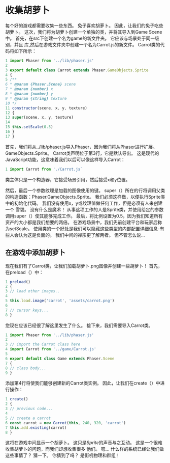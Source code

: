 # 收集胡萝卜

每个好的游戏都需要收集一些东西。 兔子喜欢胡萝卜。 因此，让我们的兔子吃些胡萝卜。
这次，我们将为胡萝卜创建一个单独的类，并将其导入到Game Scene中。
首先，在src下创建一个名为game的新文件夹。 它应该与场景处于同一级别，并且
库,然后在游戏文件夹中创建一个名为Carrot.js的新文件。 Carrot类的代码将如下所示：

```javascript
1 import Phaser from '../lib/phaser.js'
2
3 export default class Carrot extends Phaser.GameObjects.Sprite
4 {
5 /**
6 * @param {Phaser.Scene} scene
7 * @param {number} x
8 * @param {number} y
9 * @param {string} texture
10 */
11 constructor(scene, x, y, texture)
12 {
13 super(scene, x, y, texture)
14
15 this.setScale(0.5)
16 }
17 }
```

首先，我们将从../lib/phaser.js导入Phaser，因为我们将从Phaser进行扩展。 GameObjects.Sprite。
Carrot类声明位于第3行，它是默认导出。
这是现代的JavaScript功能，这意味着我们以后可以像这样导入Carrot：

```javascript
1 import Carrot from './Carrot.js`
```

类主体只是一个构造器，它接受场景引用，然后接受x和y位置。

然后，最后一个参数纹理是加载的图像使用的键。
super（）所在的行将调用父类的构造函数：Phaser.GameObjects.Sprite。 我们必须这样做，以便执行Sprite类中的初始化代码。
我们没有使用x，y或纹理值做任何工作，但是必须有人来创建一个
雪碧。 没有什么是魔术！
从事这项工作的人是Sprite类，并使用给定的参数调用super（）使其能够完成工作。
最后，将比例设置为0.5，因为我们知道所有资产的大小都是我们想要的两倍。 在游戏场景中，我们先前创建平台和玩家后称为setScale。
使用类的一个好处是我们可以隐藏这些类型的内部配置详细信息-有些人会认为这是负面的。 我们中间的禅宗更了解两者。
但不管怎么说…



## 在游戏中添加胡萝卜

现在我们有了Carrot类，让我们加载胡萝卜.png图像并创建一些胡萝卜！ 首先，在preload（）中：

```javascript
1 preload()
2 {
3 // load other images..
4
5 this.load.image('carrot', 'assets/carrot.png')
6
7 // cursor keys...
8 }
```

您现在应该已经很了解这里发生了什么。 接下来，我们需要导入Carrot类。

```javascript
1 import Phaser from '../lib/phaser.js'
2
3 // import the Carrot class here
4 import Carrot from '../game/Carrot.js'
5
6 export default class Game extends Phaser.Scene
7 {
8 // class body...
9 }
```

添加第4行将使我们能够创建新的Carrot类实例。 因此，让我们在create（）中进行操作：

```javascript
1 create()
2 {
3 // previous code...
4
5 // create a carrot
6 const carrot = new Carrot(this, 240, 320, 'carrot')
7 this.add.existing(carrot)
8 }
```

这将在游戏中间显示一个胡萝卜。 这只是*Sprite*的声音与之互动。
这是一个很难收集胡萝卜的问题，而我们却想收集很多
他们。
嗯...
什么样的系统已经让我们做这些事情了？
猜一下。
你猜到了吗？
是街机物理和群组！